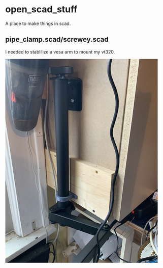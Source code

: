 # open_scad_stuff
A place to make things in scad.

## pipe_clamp.scad/screwey.scad
I needed to stablilize a vesa arm to mount my vt320.

![pipe clamp](docs/pipe_clamp2.jpeg)